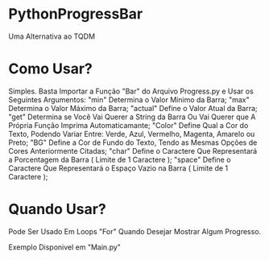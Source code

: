 # PythonProgressBar
Uma Alternativa ao TQDM

# Como Usar?
Simples. Basta Importar a Função "Bar" do Arquivo Progress.py e Usar os Seguintes Argumentos: "min" Determina o Valor Mínimo da Barra; "max" Determina o Valor Máximo da Barra; "actual" Define o Valor Atual da Barra; "get" Determina se Você Vai Querer a String da Barra Ou Vai Querer que A Própria Função Imprima Automaticamante; "Color" Define Qual a Cor do Texto, Podendo Variar Entre: Verde, Azul, Vermelho, Magenta, Amarelo ou Preto; "BG" Define a Cor de Fundo do Texto, Tendo as Mesmas Opções de Cores Anteriormente Citadas; "char" Define o Caractere Que Representará a Porcentagem da Barra ( Limite de 1 Caractere ); "space" Define o Caractere Que Representará o Espaço Vazio na Barra ( Limite de 1 Caractere );

# Quando Usar?
Pode Ser Usado Em Loops "For" Quando Desejar Mostrar Algum Progresso.

Exemplo Disponivel em "Main.py"
